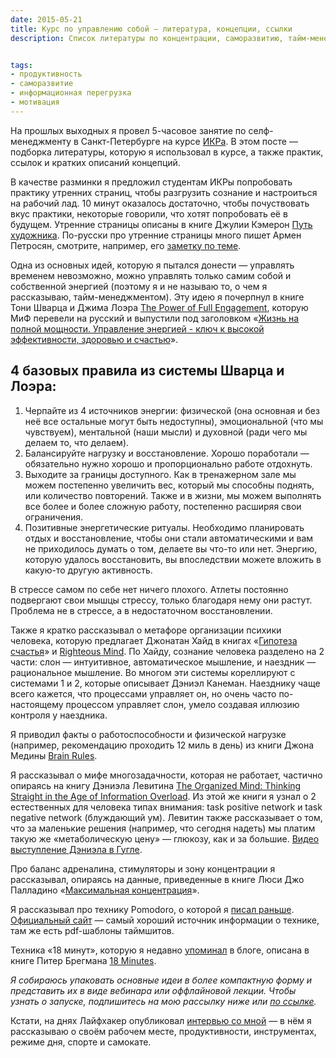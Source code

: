 ```yaml
---
date: 2015-05-21
title: Курс по управлению собой — литература, концепции, ссылки
description: Список литературы по концентрации, саморазвитию, тайм-менеджменту по мотивам лекции, прочитанной на ИКРе в мае 2015


tags:
- продуктивность
- саморазвитие
- информационная перегрузка
- мотивация
---
```


На прошлых выходных я провел 5-часовое занятие по селф-менеджменту в Санкт-Петербурге на курсе [ИКРа](http://www.ikraikra.ru). В этом посте — подборка литературы, которую я использовал в курсе, а также практик, ссылок и кратких описаний концепций.

В качестве разминки я предложил студентам ИКРы попробовать практику утренних страниц, чтобы разгрузить сознание и настроиться на рабочий лад. 10 минут оказалось достаточно, чтобы почуствовать вкус практики, некоторые говорили, что хотят попробовать её в будущем. Утренние страницы описаны в книге Джулии Кэмерон [Путь художника](http://www.ozon.ru/context/detail/id/19743272/?partner=experiment). По-русски про утренние страницы много пишет Армен Петросян, смотрите, например, его [заметку по теме](http://petrosian.ru/2014/03/utrennie-stranicy-frirajting-skolko-pisat-stranic-perechityvat-li-napisannoe/). 

Одна из основных идей, которую я пытался донести — управлять временем невозможно, можно управлять только самим собой и собственной энергией (поэтому я и не называю то, о чем я рассказываю, тайм-менеджментом). Эту идею я почерпнул в книге Тони Шварца и Джима Лоэра [The Power of Full Engagement](http://amzn.to/1R2quKO), которую МиФ перевели на русский и выпустили под заголовком «[Жизнь на полной мощности. Управление энергией - ключ к высокой эффективности, здоровью и счастью](http://www.ozon.ru/context/detail/id/5042784/?partner=experiment)».

<!--more-->

## 4 базовых правила из системы Шварца и Лоэра:

1. Черпайте из 4 источников энергии: физической (она основная и без неё все остальные могут быть недоступны), эмоциональной (что мы чувствуем), ментальной (наши мысли)  и духовной (ради чего мы делаем то, что делаем). 
2. Балансируйте нагрузку и восстановление. Хорошо поработали — обязательно нужно хорошо и пропорционально работе отдохнуть.
3. Выходите за границы доступного. Как в тренажерном зале мы можем постепенно увеличить вес, который мы способны поднять, или количество повторений. Также и в жизни, мы можем выполнять все более и более сложную работу, постепенно расширяя свои ограничения.
4. Позитивные энергетические ритуалы. Необходимо планировать отдых и восстановление, чтобы они стали автоматическими и вам не приходилось думать о том, делаете вы что-то или нет. Энергию, которую удалось восстановить, вы впоследствии можете вложить в какую-то другую активность.

В стрессе самом по себе нет ничего плохого. Атлеты постоянно подвергают свои мышцы стрессу, только благодаря нему они растут. Проблема не в стрессе, а в недостаточном восстановлении.

Также я кратко рассказывал о метафоре организации психики человека, которую предлагает Джонатан Хайд в книгах «[Гипотеза счастья](http://amzn.to/1HjOwKk)» и [Righteous Mind](http://amzn.to/1BdGOzf). По Хайду, сознание человека разделено на 2 части: слон — интуитивное, автоматическое мышление, и наездник — рациональное мышление. Во многом эти системы кореллируют с системами 1 и 2, которые описывает Дэниэл Канеман. Наезднику чаще всего кажется, что процессами управляет он, но очень часто по-настоящему процессом управляет слон, умело создавая иллюзию контроля у наездника.

Я приводил факты о работоспособности и физической нагрузке (например, рекомендацию проходить 12 миль в день) из книги Джона Медины [Brain Rules](http://amzn.to/1BdGpNa).

Я рассказывал о мифе многозадачности, которая не работает, частично опираясь на книгу Дэниэла Левитина [The Organized Mind: Thinking Straight in the Age of Information Overload](http://amzn.to/1ehQDHu). Из этой же книги я узнал о 2 естественных для человека типах внимания: task positive network и task negative network (блуждающий ум). Левитин также рассказывает о том, что за маленькие решения (например, что сегодня надеть) мы платим такую же «метаболическую цену» — глюкозу, как и за большие. [Видео выступление Дэниэла в Гугле](https://www.youtube.com/watch?v=Sn45Z9X-vgg).

Про баланс адреналина, стимуляторы и зону концентрации я рассказывал, опираясь на данные, приведенные в книге Люси Джо Палладино «[Максимальная концентрация](http://www.ozon.ru/context/detail/id/30061721/?partner=experiment)». 

Я рассказывал про технику Pomodoro, о которой я [писал раньше](https://glebkalinin.com/multitasking-and-concentration). [Официальный сайт](http://pomodorotechnique.com/) — самый хороший источник информации о технике, там же есть pdf-шаблоны таймшитов.

Техника «18 минут», которую я недавно [упоминал](https://glebkalinin.com/reflection) в блоге, описана в книге Питер Брегмана [18 Minutes](http://amzn.to/1R6keSm).

*Я собираюсь упаковать основные идеи в более компактную форму и представить их в виде вебинара или оффлайновой лекции. Чтобы узнать о запуске, подпишитесь на мою рассылку ниже или [по ссылке](https://glebkalinin.com/subscribe).*

Кстати, на днях Лайфхакер опубликовал [интервью со мной](http://lifehacker.ru/2015/05/19/rabochie-mesta-gleb-kalinin/) — в нём я рассказываю о своём рабочем месте, продуктивности, инструментах, режиме дня, спорте и самокате. 
